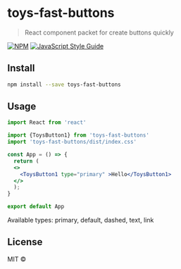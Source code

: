 # toys-fast-buttons

> React component packet for create buttons quickly

[![NPM](https://img.shields.io/npm/v/toys-fast-buttons.svg)](https://www.npmjs.com/package/toys-fast-buttons) [![JavaScript Style Guide](https://img.shields.io/badge/code_style-standard-brightgreen.svg)](https://standardjs.com)

## Install

```bash
npm install --save toys-fast-buttons
```

## Usage

```jsx
import React from 'react'

import {ToysButton1} from 'toys-fast-buttons'
import 'toys-fast-buttons/dist/index.css'

const App = () => {
  return (
  <>
    <ToysButton1 type="primary" >Hello</ToysButton1>        
  </>
  );
}

export default App
```
Available types: primary, default, dashed, text, link 

## License

MIT © 
